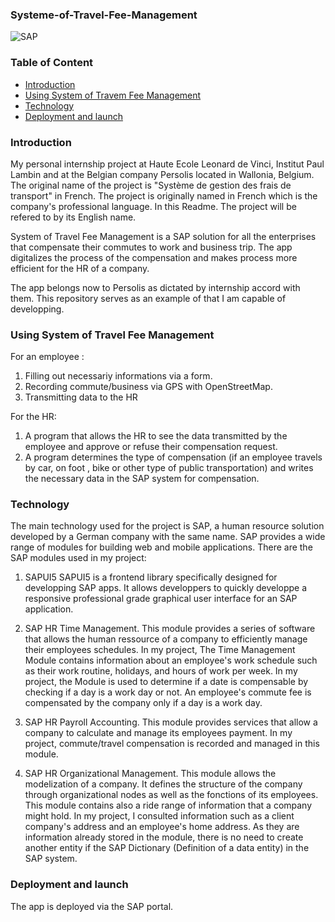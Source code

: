 ### Systeme-of-Travel-Fee-Management
![SAP](https://logos-download.com/wp-content/uploads/2016/08/SAP_logo.png)

### Table of Content
* [Introduction](#Introduction)
* [Using System of Travem Fee Management](#Using-System-of-Travel-Fee-Management)
* [Technology](#Technology)
* [Deployment and launch](#Deployment-and-launch)

### Introduction
My personal internship project at Haute Ecole Leonard de Vinci, Institut Paul Lambin and at the Belgian company Persolis located in Wallonia, Belgium. The original name of the project is "Système de gestion des frais de transport" in French. The project is originally named in French which is the company's professional language. In this Readme. The project will be refered to by its English name. 

System of Travel Fee Management is a SAP solution for all the enterprises that compensate their commutes to work and business trip. The app digitalizes the process of the compensation and makes process more efficient for the HR of a company.

The app belongs now to Persolis as dictated by internship accord with them. This repository serves as an example of that I am capable of developping. 

### Using System of Travel Fee Management
For an employee : 
1. Filling out necessariy informations via a form.
2. Recording commute/business via GPS with OpenStreetMap.
3. Transmitting data to the HR


For the HR: 
1. A program that allows the HR to see the data transmitted by the employee and approve or refuse their compensation request.
2. A program determines the type of compensation (if an employee travels by car, on foot , bike or other type of public transportation) and writes the necessary data in the SAP system for compensation.


### Technology
The main technology used for the project is SAP, a human resource solution developed by a German company with the same name. SAP provides a wide range of modules for building web and mobile applications. There are the SAP modules used in my project: 

1. SAPUI5
SAPUI5 is a frontend library specifically designed for developping SAP apps. It allows developpers to quickly developpe a responsive professional grade graphical user interface for an SAP application.

2. SAP HR Time Management.
This module provides a series of software that allows the human ressource of a company to efficiently manage their employees schedules. In my project, The Time Management Module contains information about an employee's work schedule such as their work routine, holidays, and hours of work per week. In my project, the Module is used to determine if a date is compensable by checking if a day is a work day or not. An employee's commute fee is compensated by the company only if a day is a work day. 

3. SAP HR Payroll Accounting.
This module provides services that allow a company to calculate and manage its employees payment. In my project, commute/travel compensation is recorded and managed in this module. 

4. SAP HR Organizational Management.
This module allows the modelization of a company. It defines the structure of the company through organizational nodes as well as the fonctions of its employees. This module contains also a ride range of information that a company might hold. In my project, I consulted information such as a client company's address and an employee's home address. As they are information already stored in the module, there is no need to create another entity if the SAP Dictionary (Definition of a data entity) in the SAP system.

### Deployment and launch
The app is deployed via the SAP portal. 
